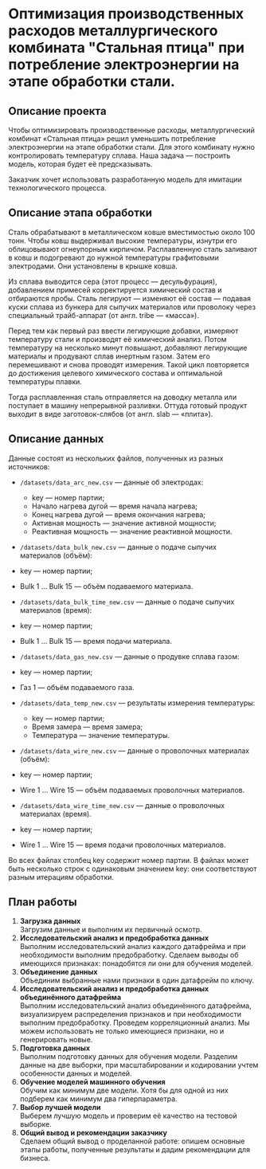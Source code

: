 # Оптимизация производственных расходов металлургического комбината "Стальная птица" при потребление электроэнергии на этапе обработки стали.

## Описание проекта
Чтобы оптимизировать производственные расходы, металлургический комбинат «Стальная птица» решил уменьшить потребление электроэнергии на этапе обработки стали. Для этого комбинату нужно контролировать температуру сплава. Наша задача — построить модель, которая будет её предсказывать. 

Заказчик хочет использовать разработанную модель для имитации технологического процесса.

## Описание этапа обработки
Сталь обрабатывают в металлическом ковше вместимостью около 100 тонн. Чтобы ковш выдерживал высокие температуры, изнутри его облицовывают огнеупорным кирпичом. Расплавленную сталь заливают в ковш и подогревают до нужной температуры графитовыми электродами. Они установлены в крышке ковша.

Из сплава выводится сера (этот процесс — десульфурация), добавлением примесей корректируется химический состав и отбираются пробы. Сталь легируют — изменяют её состав — подавая куски сплава из бункера для сыпучих материалов или проволоку через специальный трайб-аппарат (от англ. tribe — «масса»).

Перед тем как первый раз ввести легирующие добавки, измеряют температуру стали и производят её химический анализ. Потом температуру на несколько минут повышают, добавляют легирующие материалы и продувают сплав инертным газом. Затем его перемешивают и снова проводят измерения. Такой цикл повторяется до достижения целевого химического состава и оптимальной температуры плавки.

Тогда расплавленная сталь отправляется на доводку металла или поступает в машину непрерывной разливки. Оттуда готовый продукт выходит в виде заготовок-слябов (от англ. slab — «плита»).

## Описание данных

Данные состоят из нескольких файлов, полученных из разных источников:
-	`/datasets/data_arc_new.csv` — данные об электродах:
    -	key — номер партии;
    -	Начало нагрева дугой — время начала нагрева;
    -	Конец нагрева дугой — время окончания нагрева;
    -	Активная мощность — значение активной мощности;
    -	Реактивная мощность — значение реактивной мощности.


-	`/datasets/data_bulk_new.csv` — данные о подаче сыпучих материалов (объём):
   -	key — номер партии;
   -	Bulk 1 … Bulk 15 — объём подаваемого материала.  


-	`/datasets/data_bulk_time_new.csv` — данные о подаче сыпучих материалов (время):
   -	key — номер партии;
   -	Bulk 1 … Bulk 15 — время подачи материала.

-	`/datasets/data_gas_new.csv` — данные о продувке сплава газом:
   -	key — номер партии;
   -	Газ 1 — объём подаваемого газа.

-	`/datasets/data_temp_new.csv` — результаты измерения температуры:
    -	key — номер партии;
    -	Время замера — время замера;
    -	Температура — значение температуры.


-	`/datasets/data_wire_new.csv` — данные о проволочных материалах (объём):
   -	key — номер партии;
   -	Wire 1 … Wire 15 — объём подаваемых проволочных материалов.

-	`/datasets/data_wire_time_new.csv` — данные о проволочных материалах (время).
   -	key — номер партии;
   -	Wire 1 … Wire 15 — время подачи проволочных материалов.


Во всех файлах столбец key содержит номер партии. В файлах может быть несколько строк с одинаковым значением key: они соответствуют разным итерациям обработки.

## План работы

1.	**Загрузка данных**  
Загрузим данные и выполним их первичный осмотр.
2.	**Исследовательский анализ и предобработка данных**  
Выполним исследовательский анализ каждого датафрейма и при необходимости выполним предобработку. Сделаем выводы об имеющихся признаках: понадобятся ли они для обучения моделей.
3.	**Объединение данных**  
Объединим выбранные нами признаки в один датафрейм по ключу.
4. **Исследовательский анализ и предобработка данных объединённого датафрейма**  
Выполним исследовательский анализ объединённого датафрейма, визуализируем распределения признаков и при необходимости выполним предобработку. Проведем корреляционный анализ. Мы можем использовать не только имеющиеся признаки, но и генерировать новые.
5. **Подготовка данных**  
Выполним подготовку данных для обучения модели. Разделим данные на две выборки, при масштабировании и кодировании учтем особенности данных и моделей.
6. **Обучение моделей машинного обучения**  
Обучим как минимум две модели. Хотя бы для одной из них подберем как минимум два гиперпараметра.
7. **Выбор лучшей модели**  
Выберем лучшую модель и проверим её качество на тестовой выборке.
8. **Общий вывод и рекомендации заказчику**  
Сделаем общий вывод о проделанной работе: опишем основные этапы работы, полученные результаты и дадим рекомендации для бизнеса.
